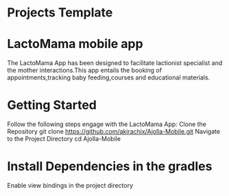 # Projects Template
# LactoMama mobile app
The LactoMama App has been designed to facilitate lactionist specialist and the mother interactions.This app entails the booking of appointments,tracking baby feeding,courses and educational materials.
# Getting Started
Follow the following steps engage with the LactoMama App:
Clone the Repository
git clone https://github.com/akirachix/Ajolla-Mobile.git
Navigate to the Project Directory
cd Ajolla-Mobile
# Install Dependencies in the gradles
Enable view bindings in the project directory